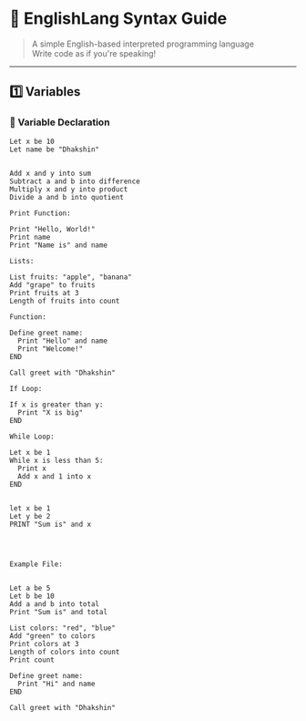 # 📝 EnglishLang Syntax Guide

> A simple English-based interpreted programming language  
> Write code as if you're speaking!

---

## 1️⃣ Variables

### 🧠 Variable Declaration

```english
Let x be 10
Let name be "Dhakshin"


Add x and y into sum
Subtract a and b into difference
Multiply x and y into product
Divide a and b into quotient

Print Function:

Print "Hello, World!"
Print name
Print "Name is" and name

Lists:

List fruits: "apple", "banana"
Add "grape" to fruits
Print fruits at 3
Length of fruits into count

Function:

Define greet name:
  Print "Hello" and name
  Print "Welcome!"
END

Call greet with "Dhakshin"

If Loop:

If x is greater than y:
  Print "X is big"
END

While Loop: 

Let x be 1
While x is less than 5:
  Print x
  Add x and 1 into x
END


let x be 1
Let y be 2
PRINT "Sum is" and x




Example File:


Let a be 5
Let b be 10
Add a and b into total
Print "Sum is" and total

List colors: "red", "blue"
Add "green" to colors
Print colors at 3
Length of colors into count
Print count

Define greet name:
  Print "Hi" and name
END

Call greet with "Dhakshin"
